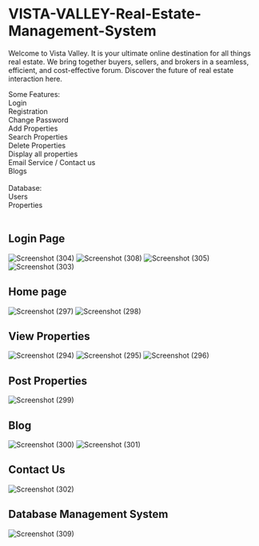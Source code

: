 # VISTA-VALLEY-Real-Estate-Management-System

Welcome to Vista Valley. It is your ultimate online destination for all things real estate. We bring together buyers, sellers, and brokers in a seamless, efficient, and cost-effective forum. Discover the future of real estate interaction here.

Some Features: <br />
Login <br />
Registration <br />
Change Password <br />
Add Properties <br />
Search Properties <br />
Delete Properties <br />
Display all properties <br />
Email Service / Contact us <br />
Blogs <br />
<br />
Database: <br />
Users <br />
Properties <br />
<br />

## Login Page
![Screenshot (304)](https://github.com/devbabbar7/VISTA-VALLEY-Real-Estate-Management-System/assets/77525647/8fb1d06d-2fbb-4ba1-8896-772ba2c4579d)
![Screenshot (308)](https://github.com/devbabbar7/VISTA-VALLEY-Real-Estate-Management-System/assets/77525647/fa56ae35-b1df-483b-b560-10a8a0a4985a)
![Screenshot (305)](https://github.com/devbabbar7/VISTA-VALLEY-Real-Estate-Management-System/assets/77525647/e7663fb8-9e6d-4acf-a7cd-939bd6b6ae49)
![Screenshot (303)](https://github.com/devbabbar7/VISTA-VALLEY-Real-Estate-Management-System/assets/77525647/04d00b5f-5a0b-47e8-8bea-92e18de7e463)

## Home page
![Screenshot (297)](https://github.com/devbabbar7/VISTA-VALLEY-Real-Estate-Management-System/assets/77525647/a5c92164-690e-4c0c-bd35-11c13fedc3a3)
![Screenshot (298)](https://github.com/devbabbar7/VISTA-VALLEY-Real-Estate-Management-System/assets/77525647/b3afe035-a4be-4a93-8849-ed144dc22dd4)

## View Properties
![Screenshot (294)](https://github.com/devbabbar7/VISTA-VALLEY-Real-Estate-Management-System/assets/77525647/21c67f71-8bb0-4b8a-ae7d-2c3a089cc88a)
![Screenshot (295)](https://github.com/devbabbar7/VISTA-VALLEY-Real-Estate-Management-System/assets/77525647/456522b8-964a-4ef4-9489-e4f7d09e8888)
![Screenshot (296)](https://github.com/devbabbar7/VISTA-VALLEY-Real-Estate-Management-System/assets/77525647/7b87c567-0e17-4def-8c6f-65300366dd38)

## Post Properties
![Screenshot (299)](https://github.com/devbabbar7/VISTA-VALLEY-Real-Estate-Management-System/assets/77525647/30e00f03-14ce-4243-9aae-3e489b92bf4c)

## Blog
![Screenshot (300)](https://github.com/devbabbar7/VISTA-VALLEY-Real-Estate-Management-System/assets/77525647/25a539a2-ff80-4cef-8316-8e50ee455490)
![Screenshot (301)](https://github.com/devbabbar7/VISTA-VALLEY-Real-Estate-Management-System/assets/77525647/bda9a971-41fe-41fb-8a2f-99b5c52661c9)

## Contact Us
![Screenshot (302)](https://github.com/devbabbar7/VISTA-VALLEY-Real-Estate-Management-System/assets/77525647/5b889aa9-4b51-4bf9-b871-100f6803aff6)

## Database Management System
![Screenshot (309)](https://github.com/devbabbar7/VISTA-VALLEY-Real-Estate-Management-System/assets/77525647/cfc937fe-ca53-47f9-a23c-3d5c3361d088)
